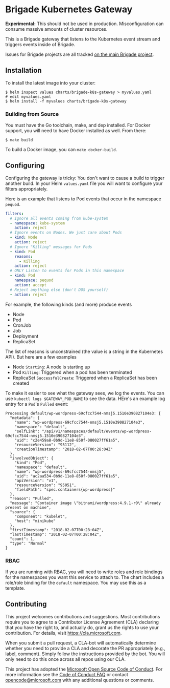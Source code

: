 # Brigade Kubernetes Gateway

**Experimental:** This should not be used in production. Misconfiguration can
consume massive amounts of cluster resources.

This is a Brigade gateway that listens to the Kubernetes event stream and triggers
events inside of Brigade.

Issues for Brigade projects are all tracked [on the main Brigade project](https://github.com/Azure/brigade/issues).

## Installation

To install the latest image into your cluster:

```
$ helm inspect values charts/brigade-k8s-gateway > myvalues.yaml
# edit myvalues.yaml
$ helm install -f myvalues charts/brigade-k8s-gateway
```

### Building from Source

You must have the Go toolchain, make, and dep installed. For Docker support, you
will need to have Docker installed as well. From there:

```
$ make build
```

To build a Docker image, you can `make docker-build`.

## Configuring

Configuring the gateway is tricky: You don't want to cause a build to trigger
another build. In your Helm `values.yaml` file you will want to configure your
filters appropriately.

Here is an example that listens to Pod events that occur in the namespace
`pequod`.

```yaml
filters:
  # Ignore all events coming from kube-system
  - namespace: kube-system
    action: reject
  # Ignore events on Nodes. We just care about Pods
  - kind: Node
    action: reject
  # Ignore "Killing" messages for Pods
  - kind: Pod
    reasons:
      - Killing
    action: reject
  # ONLY Listen to events for Pods in this namespace
  - kind: Pod
    namespace: pequod
    action: accept
  # Reject anything else (don't DOS yourself)
  - action: reject
```

For example, the following kinds (and more) produce events

- Node
- Pod
- CronJob
- Job
- Deployment
- ReplicaSet

The list of reasons is unconstrained (the value is a string in the Kubernetes
API). But here are a few examples


- Node `Starting`: A node is starting up
- Pod `Killing`: Triggered when a pod has been terminated
- ReplicaSet `SuccessfulCreate`: Triggered when a ReplicaSet has been created

To make it easier to see what the gateway sees, we log the events. You can use
`kubectl logs $GATEWAY_POD_NAME` to see the data. HEre's an example log entry
for a `Pod`'s `Pulled` event:

```
Processing default/wp-wordpress-69cfcc7544-nmsj5.1510e390827104e3: {
  "metadata": {
    "name": "wp-wordpress-69cfcc7544-nmsj5.1510e390827104e3",
    "namespace": "default",
    "selfLink": "/api/v1/namespaces/default/events/wp-wordpress-69cfcc7544-nmsj5.1510e390827104e3",
    "uid": "c2e459a8-0b9d-11e8-850f-080027ff61a5",
    "resourceVersion": "95112",
    "creationTimestamp": "2018-02-07T00:28:04Z"
  },
  "involvedObject": {
    "kind": "Pod",
    "namespace": "default",
    "name": "wp-wordpress-69cfcc7544-nmsj5",
    "uid": "ac2aa534-0b9d-11e8-850f-080027ff61a5",
    "apiVersion": "v1",
    "resourceVersion": "95051",
    "fieldPath": "spec.containers{wp-wordpress}"
  },
  "reason": "Pulled",
  "message": "Container image \"bitnami/wordpress:4.9.1-r0\" already present on machine",
  "source": {
    "component": "kubelet",
    "host": "minikube"
  },
  "firstTimestamp": "2018-02-07T00:28:04Z",
  "lastTimestamp": "2018-02-07T00:28:04Z",
  "count": 1,
  "type": "Normal"
}
```

### RBAC

If you are running with RBAC, you will need to write roles and role bindings for
the namespaces you want this service to attach to. The chart includes a role/role
binding for the `default` namespace. You may use this as a template.


## Contributing

This project welcomes contributions and suggestions.  Most contributions require you to agree to a
Contributor License Agreement (CLA) declaring that you have the right to, and actually do, grant us
the rights to use your contribution. For details, visit https://cla.microsoft.com.

When you submit a pull request, a CLA-bot will automatically determine whether you need to provide
a CLA and decorate the PR appropriately (e.g., label, comment). Simply follow the instructions
provided by the bot. You will only need to do this once across all repos using our CLA.

This project has adopted the [Microsoft Open Source Code of Conduct](https://opensource.microsoft.com/codeofconduct/).
For more information see the [Code of Conduct FAQ](https://opensource.microsoft.com/codeofconduct/faq/) or
contact [opencode@microsoft.com](mailto:opencode@microsoft.com) with any additional questions or comments.
